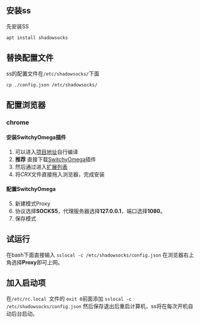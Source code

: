 ## 安装ss
先安装SS
```bash
apt install shadowsocks
```
## 替换配置文件
ss的配置文件在`/etc/shadowsocks/`下面
```bash
cp ./config.json /etc/shadowsocks/
```
## 配置浏览器
### chrome
#### 安装**SwitchyOmega**插件
1. 可以进入[项目地址](https://github.com/FelisCatus/SwitchyOmega)自行编译
2. **推荐** 直接下载[SwitchyOmega](https://github.com/FelisCatus/SwitchyOmega/releases/download/v2.5.10/SwitchyOmega_Chromium.crx)插件
3. 然后通过进入[扩展列表](chrome://extensions/)
4. 将*CRX*文件直接拖入浏览器，完成安装
#### 配置**SwitchyOmega**
5. 新建模式Proxy
6. 协议选择**SOCKS5**，代理服务器选择**127.0.0.1**，端口选择**1080**。
7. 保存模式

## 试运行
在bash下面直接输入
`sslocal -c /etc/shadowsocks/config.json`
在浏览器右上角选择**Proxy**即可上网。

## 加入启动项
在`/etc/rc.local `文件的 `exit 0`前面添加
`sslocal -c /etc/shadowsocks/config.json`
然后保存退出后重启计算机，ss将在每次开机自动后台启动。
